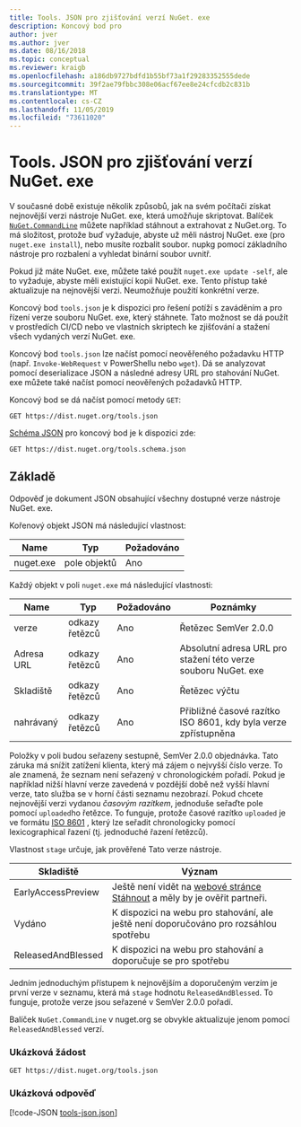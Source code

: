 ```yaml
---
title: Tools. JSON pro zjišťování verzí NuGet. exe
description: Koncový bod pro
author: jver
ms.author: jver
ms.date: 08/16/2018
ms.topic: conceptual
ms.reviewer: kraigb
ms.openlocfilehash: a186db9727bdfd1b55bf73a1f29283352555dede
ms.sourcegitcommit: 39f2ae79fbbc308e06acf67ee8e24cfcdb2c831b
ms.translationtype: MT
ms.contentlocale: cs-CZ
ms.lasthandoff: 11/05/2019
ms.locfileid: "73611020"
---
```

# <a name="toolsjson-for-discovering-nugetexe-versions"></a>Tools. JSON pro zjišťování verzí NuGet. exe

V současné době existuje několik způsobů, jak na svém počítači získat nejnovější verzi nástroje NuGet. exe, která umožňuje skriptovat. Balíček [`NuGet.CommandLine`](https://www.nuget.org/packages/NuGet.CommandLine/) můžete například stáhnout a extrahovat z NuGet.org. To má složitost, protože buď vyžaduje, abyste už měli nástroj NuGet. exe (pro `nuget.exe install`), nebo musíte rozbalit soubor. nupkg pomocí základního nástroje pro rozbalení a vyhledat binární soubor uvnitř.

Pokud již máte NuGet. exe, můžete také použít `nuget.exe update -self`, ale to vyžaduje, abyste měli existující kopii NuGet. exe. Tento přístup také aktualizuje na nejnovější verzi. Neumožňuje použití konkrétní verze.

Koncový bod `tools.json` je k dispozici pro řešení potíží s zaváděním a pro řízení verze souboru NuGet. exe, který stáhnete. Tato možnost se dá použít v prostředích CI/CD nebo ve vlastních skriptech ke zjišťování a stažení všech vydaných verzí NuGet. exe.

Koncový bod `tools.json` lze načíst pomocí neověřeného požadavku HTTP (např. `Invoke-WebRequest` v PowerShellu nebo `wget`). Dá se analyzovat pomocí deserializace JSON a následné adresy URL pro stahování NuGet. exe můžete také načíst pomocí neověřených požadavků HTTP.

Koncový bod se dá načíst pomocí metody `GET`:

    GET https://dist.nuget.org/tools.json

[Schéma JSON](https://json-schema.org/) pro koncový bod je k dispozici zde:

    GET https://dist.nuget.org/tools.schema.json

## <a name="response"></a>Základě

Odpověď je dokument JSON obsahující všechny dostupné verze nástroje NuGet. exe.

Kořenový objekt JSON má následující vlastnost:

Name      | Typ             | Požadováno
--------- | ---------------- | --------
nuget.exe | pole objektů | Ano

Každý objekt v poli `nuget.exe` má následující vlastnosti:

Name     | Typ   | Požadováno | Poznámky
-------- | ------ | -------- | -----
verze  | odkazy řetězců | Ano      | Řetězec SemVer 2.0.0
Adresa URL      | odkazy řetězců | Ano      | Absolutní adresa URL pro stažení této verze souboru NuGet. exe
Skladiště    | odkazy řetězců | Ano      | Řetězec výčtu
nahrávaný | odkazy řetězců | Ano      | Přibližné časové razítko ISO 8601, kdy byla verze zpřístupněna

Položky v poli budou seřazeny sestupně, SemVer 2.0.0 objednávka. Tato záruka má snížit zatížení klienta, který má zájem o nejvyšší číslo verze. To ale znamená, že seznam není seřazený v chronologickém pořadí. Pokud je například nižší hlavní verze zavedená v pozdější době než vyšší hlavní verze, tato služba se v horní části seznamu nezobrazí. Pokud chcete nejnovější verzi vydanou *časovým razítkem*, jednoduše seřaďte pole pomocí `uploaded`ho řetězce. To funguje, protože časové razítko `uploaded` je ve formátu [ISO 8601](https://www.iso.org/iso-8601-date-and-time-format.html) , který lze seřadit chronologicky pomocí lexicographical řazení (tj. jednoduché řazení řetězců).

Vlastnost `stage` určuje, jak prověřené Tato verze nástroje. 

Skladiště              | Význam
------------------ | ------
EarlyAccessPreview | Ještě není vidět na [webové stránce Stáhnout](https://www.nuget.org/downloads) a měly by je ověřit partneři.
Vydáno           | K dispozici na webu pro stahování, ale ještě není doporučováno pro rozsáhlou spotřebu
ReleasedAndBlessed | K dispozici na webu pro stahování a doporučuje se pro spotřebu

Jedním jednoduchým přístupem k nejnovějším a doporučeným verzím je první verze v seznamu, která má `stage` hodnotu `ReleasedAndBlessed`. To funguje, protože verze jsou seřazené v SemVer 2.0.0 pořadí.

Balíček `NuGet.CommandLine` v nuget.org se obvykle aktualizuje jenom pomocí `ReleasedAndBlessed` verzí.

### <a name="sample-request"></a>Ukázková žádost

    GET https://dist.nuget.org/tools.json

### <a name="sample-response"></a>Ukázková odpověď

[!code-JSON [tools-json.json](./_data/tools-json.json)]
